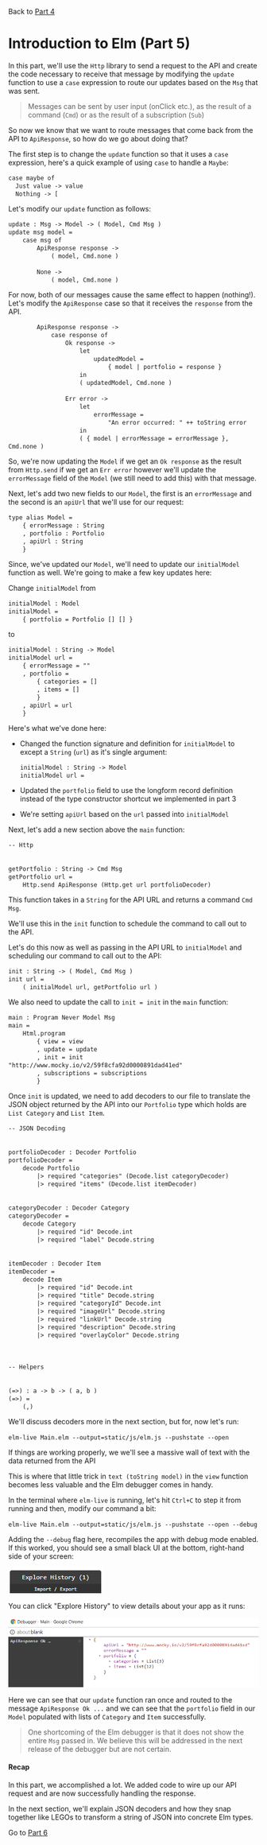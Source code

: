 
Back to [Part 4](../part4/README.md)

# Introduction to Elm (Part 5)

In this part, we'll use the `Http` library to send a request to the API and create the code necessary to receive that
message by modifying the `update` function to use a `case` expression to route our updates based on the `Msg` that was
sent.

>Messages can be sent by user input (onClick etc.), as the result of a command (`Cmd`) or as the result of a subscription 
(`Sub`)  

So now we know that we want to route messages that come back from the API to `ApiResponse`, so how do we go about doing that?

The first step is to change the `update` function so that it uses a `case` expression, here's a quick example of using
`case` to handle a `Maybe`:

```
case maybe of
  Just value -> value
  Nothing -> [
```

Let's modify our `update` function as follows:

```
update : Msg -> Model -> ( Model, Cmd Msg )
update msg model =
    case msg of
        ApiResponse response ->
            ( model, Cmd.none )

        None ->
            ( model, Cmd.none )
```

For now, both of our messages cause the same effect to happen (nothing!). Let's modify the `ApiResponse` case so that it
receives the `response` from the API.

```
        ApiResponse response ->
            case response of
                Ok response ->
                    let
                        updatedModel =
                            { model | portfolio = response }
                    in
                    ( updatedModel, Cmd.none )

                Err error ->
                    let
                        errorMessage =
                            "An error occurred: " ++ toString error
                    in
                    ( { model | errorMessage = errorMessage }, Cmd.none )
```

So, we're now updating the `Model` if we get an `Ok response` as the result from `Http.send` if we get an `Err error` however
we'll update the `errorMessage` field of the `Model` (we still need to add this) with that message.

Next, let's add two new fields to our `Model`, the first is an `errorMessage` and the second is an `apiUrl` that 
we'll use for our request:

```
type alias Model =
    { errorMessage : String
    , portfolio : Portfolio
    , apiUrl : String
    }
```

Since, we've updated our `Model`, we'll need to update our `initialModel` function as well. We're going to make a few
key updates here:

Change `initialModel` from

```
initialModel : Model
initialModel =
    { portfolio = Portfolio [] [] }
```

to

```
initialModel : String -> Model
initialModel url =
    { errorMessage = ""
    , portfolio =
        { categories = []
        , items = []
        }
    , apiUrl = url
    }
```

Here's what we've done here:

- Changed the function signature and definition for `initialModel` to except a `String` (`url`) as it's single argument:

  ```
  initialModel : String -> Model
  initialModel url =
  ```
- Updated the `portfolio` field to use the longform record definition instead of the type constructor shortcut we implemented
in part 3
- We're setting `apiUrl` based on the `url` passed into `initialModel`

Next, let's add a new section above the `main` function:

```
-- Http


getPortfolio : String -> Cmd Msg
getPortfolio url =
    Http.send ApiResponse (Http.get url portfolioDecoder)
```

This function takes in a `String` for the API URL and returns a command `Cmd Msg`.

We'll use this in the `init` function to schedule the command to call out to the API.

Let's do this now as well as passing in the API URL to `initialModel` and scheduling our
command to call out to the API:

```
init : String -> ( Model, Cmd Msg )
init url =
    ( initialModel url, getPortfolio url )
```

We also need to update the call to `init = init` in the `main` function:

```
main : Program Never Model Msg
main =
    Html.program
        { view = view
        , update = update
        , init = init "http://www.mocky.io/v2/59f8cfa92d0000891dad41ed"
        , subscriptions = subscriptions
        }
```

Once `init` is updated, we need to add decoders to our file to translate the JSON object returned by
the API into our `Portfolio` type which holds are `List Category` and `List Item`.

```
-- JSON Decoding


portfolioDecoder : Decoder Portfolio
portfolioDecoder =
    decode Portfolio
        |> required "categories" (Decode.list categoryDecoder)
        |> required "items" (Decode.list itemDecoder)


categoryDecoder : Decoder Category
categoryDecoder =
    decode Category
        |> required "id" Decode.int
        |> required "label" Decode.string


itemDecoder : Decoder Item
itemDecoder =
    decode Item
        |> required "id" Decode.int
        |> required "title" Decode.string
        |> required "categoryId" Decode.int
        |> required "imageUrl" Decode.string
        |> required "linkUrl" Decode.string
        |> required "description" Decode.string
        |> required "overlayColor" Decode.string



-- Helpers


(=>) : a -> b -> ( a, b )
(=>) =
    (,)
```

We'll discuss decoders more in the next section, but for, now let's run:

`elm-live Main.elm --output=static/js/elm.js --pushstate --open`

If things are working properly, we we'll see a massive wall of text with the data returned from the API

This is where that little trick in `text (toString model)` in the `view` function becomes less valuable
and the Elm debugger comes in handy.

In the terminal where `elm-live` is running, let's hit `Ctrl+C` to step it from running and then, modify
our command a bit:

`elm-live Main.elm --output=static/js/elm.js --pushstate --open --debug`

Adding the `--debug` flag here, recompiles the app with debug mode enabled. If this worked, you
should see a small black UI at the bottom, right-hand side of your screen:

![Elm Debugger](static/images/elm-debugger.png)

You can click "Explore History" to view details about your app as it runs:


![Elm Debugger](static/images/elm-debugger-expanded.png)

Here we can see that our `update` function ran once and routed to the message `ApiResponse Ok ...`
and we can see that the `portfolio` field in our `Model` populated with lists of `Category` and `Item`
 successfully. 
 
>One shortcoming of the Elm debugger is that it does not show the entire `Msg` passed in. We believe
this will be addressed in the next release of the debugger but are not certain.

#### Recap

In this part, we accomplished a lot. We added code to wire up our API request and are now successfully 
handling the response.

In the next section, we'll explain JSON decoders and how they snap together like LEGOs to transform
a string of JSON into concrete Elm types.

Go to [Part 6](../part6/README.md)